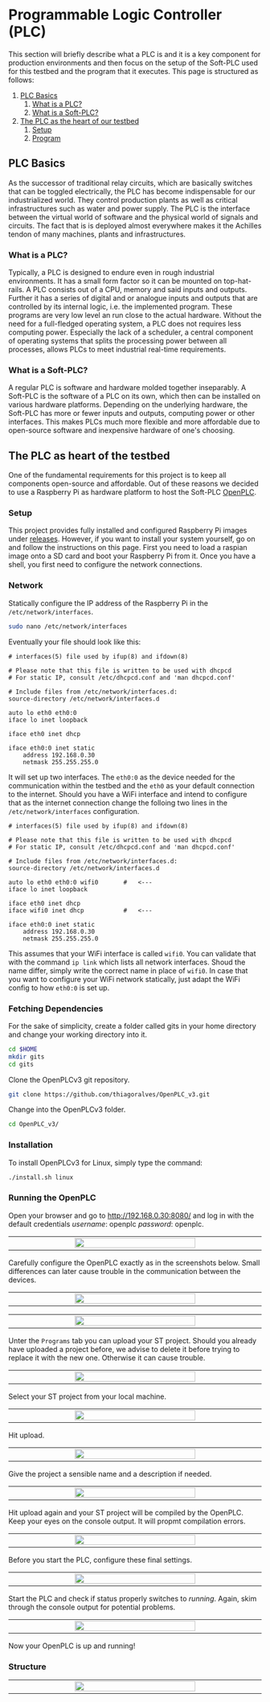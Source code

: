 # Programmable Logic Controller (PLC)
This section will briefly describe what a PLC is and it is a key component for production environments and then focus on
the setup of the Soft-PLC used for this testbed and the program that it executes. This page is structured as follows:

1. [PLC Basics](#plc-basics)
    1. [What is a PLC?](#what-is-a-plc?)
    2. [What is a Soft-PLC?](#what-is-a-soft-plc?)
2. [The PLC as the heart of our testbed](#the-plc-as-the-heart-of-our-testbed)
    1. [Setup](#setup)
    2. [Program](#program)

## PLC Basics
As the successor of traditional relay circuits, which are basically switches that can be toggled electrically, the PLC
has become indispensable for our industrialized world. They control production plants as well as critical
infrastructures such as water and power supply. The PLC is the interface between the virtual world of software and the
physical world of signals and circuits. The fact that is is deployed almost everywhere makes it the Achilles tendon of
many machines, plants and infrastructures.

### What is a PLC?
Typically, a PLC is designed to endure even in rough industrial environments. It has a small form factor so it can be
mounted on top-hat-rails. A PLC consists out of a CPU, memory and said inputs and outputs. Further it has a series of
digital and or analogue inputs and outputs that are controlled by its internal logic, i.e. the implemented program.
These programs are very low level an run close to the actual hardware. Without the need for a full-fledged operating
system, a PLC does not requires less computing power. Especially the lack of a scheduler, a central component of
operating systems that splits the processing power between all processes, allows PLCs to meet industrial real-time
requirements.

### What is a Soft-PLC?
A regular PLC is software and hardware molded together inseparably. A Soft-PLC is the software of a PLC on its own, which
then can be installed on various hardware platforms. Depending on the underlying hardware, the Soft-PLC has more or
fewer inputs and outputs, computing power or other interfaces. This makes PLCs much more flexible and more affordable
due to open-source software and inexpensive hardware of one's choosing. 

## The PLC as heart of the testbed
One of the fundamental requirements for this project is to keep all components open-source and affordable. Out of these
reasons we decided to use a Raspberry Pi as hardware platform to host the Soft-PLC
[OpenPLC](https://openplcproject.com). 

### Setup
This project provides fully installed and configured Raspberry Pi images under [releases](https://github.com/hsainnos/LICSTER/releases). However, if you want to install your system yourself, go on and follow the instructions on this page. First you need to load a raspian image onto a SD card and boot your Raspberry Pi from it. Once you have a shell, you first need to configure the network connections.

### Network
Statically configure the IP address of the Raspberry Pi in the `/etc/network/interfaces`.

```zsh
sudo nano /etc/network/interfaces
```

Eventually your file should look like this:

```
# interfaces(5) file used by ifup(8) and ifdown(8)

# Please note that this file is written to be used with dhcpcd
# For static IP, consult /etc/dhcpcd.conf and 'man dhcpcd.conf'

# Include files from /etc/network/interfaces.d:
source-directory /etc/network/interfaces.d

auto lo eth0 eth0:0
iface lo inet loopback

iface eth0 inet dhcp

iface eth0:0 inet static
    address 192.168.0.30
    netmask 255.255.255.0

```

It will set up two interfaces. The `eth0:0` as the device needed for the communication within the testbed and the `eth0` as your default connection to the internet. Should you have a WiFi interface and intend to configure that as the internet connection change the folloing two lines in the `/etc/network/interfaces` configuration.

```
# interfaces(5) file used by ifup(8) and ifdown(8)

# Please note that this file is written to be used with dhcpcd
# For static IP, consult /etc/dhcpcd.conf and 'man dhcpcd.conf'

# Include files from /etc/network/interfaces.d:
source-directory /etc/network/interfaces.d

auto lo eth0 eth0:0 wifi0       #   <---
iface lo inet loopback

iface eth0 inet dhcp
iface wifi0 inet dhcp           #   <---

iface eth0:0 inet static
    address 192.168.0.30
    netmask 255.255.255.0

```
This assumes that your WiFi interface is called `wifi0`. You can validate that with the command `ip link` which lists all network interfaces. Shoud the name differ, simply write the correct name in place of `wifi0`. In case that you want to configure your WiFi network statically, just adapt the WiFi config to how `eth0:0` is set up.


### Fetching Dependencies
For the sake of simplicity, create a folder called gits in your home directory and change your working directory into it.
```zsh
cd $HOME
mkdir gits
cd gits
```

Clone the OpenPLCv3 git repository.
```zsh
git clone https://github.com/thiagoralves/OpenPLC_v3.git
```

Change into the OpenPLCv3 folder.
```zsh
cd OpenPLC_v3/
```

### Installation
To install OpenPLCv3 for Linux, simply type the command:
```zsh
./install.sh linux
```
### Running the OpenPLC
Open your browser and go to http://192.168.0.30:8080/ and log in with the default credentials *username*: openplc *password*: openplc.

<table align="center"><tr><td align="center" width="9999">
<img src="images/login.png" width=70%></img>
</td></tr></table>

Carefully configure the OpenPLC exactly as in the screenshots below. Small differences can later cause trouble in the communication between the devices.

<table align="center"><tr><td align="center" width="9999">
<img src="images/slave_device01.png" width=70%></img>
</td></tr></table>

<table align="center"><tr><td align="center" width="9999">
<img src="images/slave_device02.png" width=70%></img>
</td></tr></table>

Unter the `Programs` tab you can upload your ST project. Should you already have uploaded a project before, we advise to delete it before trying to replace it with the new one. Otherwise it can cause trouble.

<table align="center"><tr><td align="center" width="9999">
<img src="images/upload.png" width=70%></img>
</td></tr></table>

Select your ST project from your local machine.

<table align="center"><tr><td align="center" width="9999">
<img src="images/select.png" width=70%></img>
</td></tr></table>

Hit upload.

<table align="center"><tr><td align="center" width="9999">
<img src="images/upload2.png" width=70%></img>
</td></tr></table>

Give the project a sensible name and a description if needed.

<table align="center"><tr><td align="center" width="9999">
<img src="images/name.png" width=70%></img>
</td></tr></table>

Hit upload again and your ST project will be compiled by the OpenPLC. Keep your eyes on the console output. It will propmt compilation errors.

<table align="center"><tr><td align="center" width="9999">
<img src="images/compile.png" width=70%></img>
</td></tr></table>

Before you start the PLC, configure these final settings.

<table align="center"><tr><td align="center" width="9999">
<img src="images/settings.png" width=70%></img>
</td></tr></table>

Start the PLC and check if status properly switches to *running*. Again, skim through the console output for potential problems.

<table align="center"><tr><td align="center" width="9999">
<img src="images/start.png" width=70%></img>
</td></tr></table>

Now your OpenPLC is up and running!

### Structure
<table align="center"><tr><td align="center" width="9999">
<img src="images/list-network.png" width=70%></img>
</td></tr></table>

